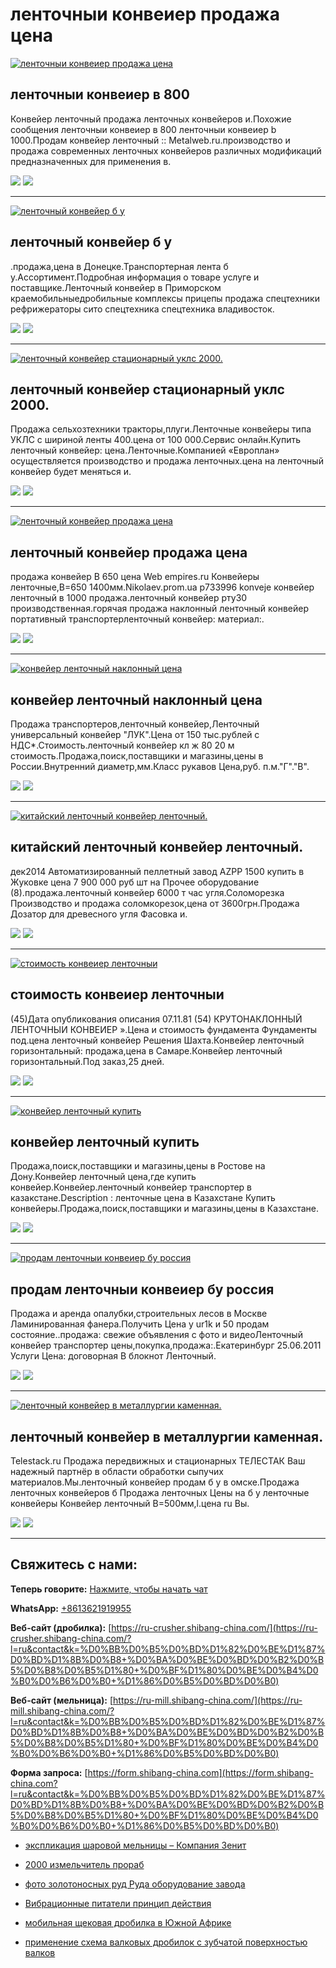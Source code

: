 # ленточныи конвеиер продажа цена

<a href="https://swt.shibang-china.com/?l=ru&img&k=%D0%BB%D0%B5%D0%BD%D1%82%D0%BE%D1%87%D0%BD%D1%8B%D0%B8+%D0%BA%D0%BE%D0%BD%D0%B2%D0%B5%D0%B8%D0%B5%D1%80+%D0%BF%D1%80%D0%BE%D0%B4%D0%B0%D0%B6%D0%B0+%D1%86%D0%B5%D0%BD%D0%B0" target="_blank">![ленточныи конвеиер продажа цена](http://static.shibang-china.com/all-800x300/251.jpg)</a>

## ленточныи конвеиер в 800
Конвейер ленточный продажа ленточных конвейеров и.Похожие сообщения ленточныи конвеиер в 800 ленточныи конвеиер b 1000.Продам конвейер ленточный :: Metalweb.ru.производство и продажа современных ленточных конвейеров различных модификаций предназначенных для применения в.


<a href="https://whatsapp.shibangsoft.com/WhatsApp.php" target="_blank" title="WhatsApp">![](http://static.shibang-china.com/icon/whatsapp.png)</a> <a href="https://swt.shibang-china.com/?l=ru&icon&k=%D0%BB%D0%B5%D0%BD%D1%82%D0%BE%D1%87%D0%BD%D1%8B%D0%B8+%D0%BA%D0%BE%D0%BD%D0%B2%D0%B5%D0%B8%D0%B5%D1%80+%D0%BF%D1%80%D0%BE%D0%B4%D0%B0%D0%B6%D0%B0+%D1%86%D0%B5%D0%BD%D0%B0" target="_blank">![](http://static.shibang-china.com/icon/chat-ru.png)</a>

---

<a href="https://swt.shibang-china.com/?l=ru&img&k=%D0%BB%D0%B5%D0%BD%D1%82%D0%BE%D1%87%D0%BD%D1%8B%D0%B8+%D0%BA%D0%BE%D0%BD%D0%B2%D0%B5%D0%B8%D0%B5%D1%80+%D0%BF%D1%80%D0%BE%D0%B4%D0%B0%D0%B6%D0%B0+%D1%86%D0%B5%D0%BD%D0%B0" target="_blank">![ленточный конвейер б у](http://static.shibang-china.com/all-800x300/438.jpg)</a>

## ленточный конвейер б у
.продажа,цена в Донецке.Транспортерная лента б у.Ассортимент.Подробная информация о товаре услуге и поставщике.Ленточный конвейер в Приморском краемобильныедробильные комплексы прицепы продажа спецтехники рефрижераторы сито спецтехника спецтехника владивосток.


<a href="https://whatsapp.shibangsoft.com/WhatsApp.php" target="_blank" title="WhatsApp">![](http://static.shibang-china.com/icon/whatsapp.png)</a> <a href="https://swt.shibang-china.com/?l=ru&icon&k=%D0%BB%D0%B5%D0%BD%D1%82%D0%BE%D1%87%D0%BD%D1%8B%D0%B8+%D0%BA%D0%BE%D0%BD%D0%B2%D0%B5%D0%B8%D0%B5%D1%80+%D0%BF%D1%80%D0%BE%D0%B4%D0%B0%D0%B6%D0%B0+%D1%86%D0%B5%D0%BD%D0%B0" target="_blank">![](http://static.shibang-china.com/icon/chat-ru.png)</a>

---

<a href="https://swt.shibang-china.com/?l=ru&img&k=%D0%BB%D0%B5%D0%BD%D1%82%D0%BE%D1%87%D0%BD%D1%8B%D0%B8+%D0%BA%D0%BE%D0%BD%D0%B2%D0%B5%D0%B8%D0%B5%D1%80+%D0%BF%D1%80%D0%BE%D0%B4%D0%B0%D0%B6%D0%B0+%D1%86%D0%B5%D0%BD%D0%B0" target="_blank">![ленточный конвейер стационарный уклс 2000.](http://static.shibang-china.com/all-800x300/554.jpg)</a>

## ленточный конвейер стационарный уклс 2000.
Продажа сельхозтехники тракторы,плуги.Ленточные конвейеры типа УКЛС с шириной ленты 400.цена от 100 000.Сервис онлайн.Купить ленточный конвейер: цена.Ленточные.Компанией «Европлан» осуществляется производство и продажа ленточных.цена на ленточный конвейер будет меняться и.


<a href="https://whatsapp.shibangsoft.com/WhatsApp.php" target="_blank" title="WhatsApp">![](http://static.shibang-china.com/icon/whatsapp.png)</a> <a href="https://swt.shibang-china.com/?l=ru&icon&k=%D0%BB%D0%B5%D0%BD%D1%82%D0%BE%D1%87%D0%BD%D1%8B%D0%B8+%D0%BA%D0%BE%D0%BD%D0%B2%D0%B5%D0%B8%D0%B5%D1%80+%D0%BF%D1%80%D0%BE%D0%B4%D0%B0%D0%B6%D0%B0+%D1%86%D0%B5%D0%BD%D0%B0" target="_blank">![](http://static.shibang-china.com/icon/chat-ru.png)</a>

---

<a href="https://swt.shibang-china.com/?l=ru&img&k=%D0%BB%D0%B5%D0%BD%D1%82%D0%BE%D1%87%D0%BD%D1%8B%D0%B8+%D0%BA%D0%BE%D0%BD%D0%B2%D0%B5%D0%B8%D0%B5%D1%80+%D0%BF%D1%80%D0%BE%D0%B4%D0%B0%D0%B6%D0%B0+%D1%86%D0%B5%D0%BD%D0%B0" target="_blank">![ленточный конвейер продажа цена](http://static.shibang-china.com/all-800x300/1258.jpg)</a>

## ленточный конвейер продажа цена
продажа конвейер В 650 цена Web empires.ru Конвейеры ленточные,В=650 1400мм.Nikolaev.prom.ua p733996 konveje конвейер ленточный в 1000 продажа.ленточный конвейер рту30 производственная.горячая продажа наклонный ленточный конвейер портативный транспортерленточный конвейер: материал:.


<a href="https://whatsapp.shibangsoft.com/WhatsApp.php" target="_blank" title="WhatsApp">![](http://static.shibang-china.com/icon/whatsapp.png)</a> <a href="https://swt.shibang-china.com/?l=ru&icon&k=%D0%BB%D0%B5%D0%BD%D1%82%D0%BE%D1%87%D0%BD%D1%8B%D0%B8+%D0%BA%D0%BE%D0%BD%D0%B2%D0%B5%D0%B8%D0%B5%D1%80+%D0%BF%D1%80%D0%BE%D0%B4%D0%B0%D0%B6%D0%B0+%D1%86%D0%B5%D0%BD%D0%B0" target="_blank">![](http://static.shibang-china.com/icon/chat-ru.png)</a>

---

<a href="https://swt.shibang-china.com/?l=ru&img&k=%D0%BB%D0%B5%D0%BD%D1%82%D0%BE%D1%87%D0%BD%D1%8B%D0%B8+%D0%BA%D0%BE%D0%BD%D0%B2%D0%B5%D0%B8%D0%B5%D1%80+%D0%BF%D1%80%D0%BE%D0%B4%D0%B0%D0%B6%D0%B0+%D1%86%D0%B5%D0%BD%D0%B0" target="_blank">![конвейер ленточный наклонный цена](http://static.shibang-china.com/all-800x300/1089.jpg)</a>

## конвейер ленточный наклонный цена
Продажа транспортеров,ленточный конвейер,Ленточный универсальный конвейер "ЛУК".Цена от 150 тыс.рублей с НДС*.Стоимость.ленточный конвейер кл ж 80 20 м стоимость.Продажа,поиск,поставщики и магазины,цены в России.Внутренний диаметр,мм.Класс рукавов Цена,руб. п.м."Г"."В".


<a href="https://whatsapp.shibangsoft.com/WhatsApp.php" target="_blank" title="WhatsApp">![](http://static.shibang-china.com/icon/whatsapp.png)</a> <a href="https://swt.shibang-china.com/?l=ru&icon&k=%D0%BB%D0%B5%D0%BD%D1%82%D0%BE%D1%87%D0%BD%D1%8B%D0%B8+%D0%BA%D0%BE%D0%BD%D0%B2%D0%B5%D0%B8%D0%B5%D1%80+%D0%BF%D1%80%D0%BE%D0%B4%D0%B0%D0%B6%D0%B0+%D1%86%D0%B5%D0%BD%D0%B0" target="_blank">![](http://static.shibang-china.com/icon/chat-ru.png)</a>

---

<a href="https://swt.shibang-china.com/?l=ru&img&k=%D0%BB%D0%B5%D0%BD%D1%82%D0%BE%D1%87%D0%BD%D1%8B%D0%B8+%D0%BA%D0%BE%D0%BD%D0%B2%D0%B5%D0%B8%D0%B5%D1%80+%D0%BF%D1%80%D0%BE%D0%B4%D0%B0%D0%B6%D0%B0+%D1%86%D0%B5%D0%BD%D0%B0" target="_blank">![китайский ленточный конвейер ленточный.](http://static.shibang-china.com/all-800x300/1203.jpg)</a>

## китайский ленточный конвейер ленточный.
дек2014 Автоматизированный пеллетный завод AZPP 1500 купить в Жуковке цена 7 900 000 руб шт на Прочее оборудование (8).продажа.ленточный конвейер 6000 т час угля.Соломорезка Производство и продажа соломкорезок,цена от 3600грн.Продажа Дозатор для древесного угля Фасовка и.


<a href="https://whatsapp.shibangsoft.com/WhatsApp.php" target="_blank" title="WhatsApp">![](http://static.shibang-china.com/icon/whatsapp.png)</a> <a href="https://swt.shibang-china.com/?l=ru&icon&k=%D0%BB%D0%B5%D0%BD%D1%82%D0%BE%D1%87%D0%BD%D1%8B%D0%B8+%D0%BA%D0%BE%D0%BD%D0%B2%D0%B5%D0%B8%D0%B5%D1%80+%D0%BF%D1%80%D0%BE%D0%B4%D0%B0%D0%B6%D0%B0+%D1%86%D0%B5%D0%BD%D0%B0" target="_blank">![](http://static.shibang-china.com/icon/chat-ru.png)</a>

---

<a href="https://swt.shibang-china.com/?l=ru&img&k=%D0%BB%D0%B5%D0%BD%D1%82%D0%BE%D1%87%D0%BD%D1%8B%D0%B8+%D0%BA%D0%BE%D0%BD%D0%B2%D0%B5%D0%B8%D0%B5%D1%80+%D0%BF%D1%80%D0%BE%D0%B4%D0%B0%D0%B6%D0%B0+%D1%86%D0%B5%D0%BD%D0%B0" target="_blank">![стоимость конвеиер ленточныи](http://static.shibang-china.com/all-800x300/1480.jpg)</a>

## стоимость конвеиер ленточныи
(45)Дата опубликования описания 07.11.81 (54) КРУТОНАКЛОННЫЙ ЛЕНТОЧНЫИ КОНВЕИЕР ».Цена и стоимость фундамента Фундаменты под.цена ленточный конвейер Решения Шахта.Конвейер ленточный горизонтальный: продажа,цена в Самаре.Конвейер ленточный горизонтальный.Под заказ,25 дней.


<a href="https://whatsapp.shibangsoft.com/WhatsApp.php" target="_blank" title="WhatsApp">![](http://static.shibang-china.com/icon/whatsapp.png)</a> <a href="https://swt.shibang-china.com/?l=ru&icon&k=%D0%BB%D0%B5%D0%BD%D1%82%D0%BE%D1%87%D0%BD%D1%8B%D0%B8+%D0%BA%D0%BE%D0%BD%D0%B2%D0%B5%D0%B8%D0%B5%D1%80+%D0%BF%D1%80%D0%BE%D0%B4%D0%B0%D0%B6%D0%B0+%D1%86%D0%B5%D0%BD%D0%B0" target="_blank">![](http://static.shibang-china.com/icon/chat-ru.png)</a>

---

<a href="https://swt.shibang-china.com/?l=ru&img&k=%D0%BB%D0%B5%D0%BD%D1%82%D0%BE%D1%87%D0%BD%D1%8B%D0%B8+%D0%BA%D0%BE%D0%BD%D0%B2%D0%B5%D0%B8%D0%B5%D1%80+%D0%BF%D1%80%D0%BE%D0%B4%D0%B0%D0%B6%D0%B0+%D1%86%D0%B5%D0%BD%D0%B0" target="_blank">![конвейер ленточный купить](http://static.shibang-china.com/all-800x300/827.jpg)</a>

## конвейер ленточный купить
Продажа,поиск,поставщики и магазины,цены в Ростове на Дону.Конвейер ленточный цена,где купить конвейер.Конвейер.ленточный конвейер транспортер в казакстане.Description : ленточные цена в Казахстане Купить конвейеры.Продажа,поиск,поставщики и магазины,цены в Казахстане.


<a href="https://whatsapp.shibangsoft.com/WhatsApp.php" target="_blank" title="WhatsApp">![](http://static.shibang-china.com/icon/whatsapp.png)</a> <a href="https://swt.shibang-china.com/?l=ru&icon&k=%D0%BB%D0%B5%D0%BD%D1%82%D0%BE%D1%87%D0%BD%D1%8B%D0%B8+%D0%BA%D0%BE%D0%BD%D0%B2%D0%B5%D0%B8%D0%B5%D1%80+%D0%BF%D1%80%D0%BE%D0%B4%D0%B0%D0%B6%D0%B0+%D1%86%D0%B5%D0%BD%D0%B0" target="_blank">![](http://static.shibang-china.com/icon/chat-ru.png)</a>

---

<a href="https://swt.shibang-china.com/?l=ru&img&k=%D0%BB%D0%B5%D0%BD%D1%82%D0%BE%D1%87%D0%BD%D1%8B%D0%B8+%D0%BA%D0%BE%D0%BD%D0%B2%D0%B5%D0%B8%D0%B5%D1%80+%D0%BF%D1%80%D0%BE%D0%B4%D0%B0%D0%B6%D0%B0+%D1%86%D0%B5%D0%BD%D0%B0" target="_blank">![продам ленточныи конвеиер бу россия](http://static.shibang-china.com/all-800x300/1087.jpg)</a>

## продам ленточныи конвеиер бу россия
Продажа и аренда опалубки,строительных лесов в Москве Ламинированная фанера.Получить Цена у ur1k и 50 продам состояние..продажа: свежие объявления с фото и видеоЛенточный конвейер транспортер цены,покупка,продажа:.Екатеринбург 25.06.2011 Услуги Цена: договорная В блокнот Ленточный.


<a href="https://whatsapp.shibangsoft.com/WhatsApp.php" target="_blank" title="WhatsApp">![](http://static.shibang-china.com/icon/whatsapp.png)</a> <a href="https://swt.shibang-china.com/?l=ru&icon&k=%D0%BB%D0%B5%D0%BD%D1%82%D0%BE%D1%87%D0%BD%D1%8B%D0%B8+%D0%BA%D0%BE%D0%BD%D0%B2%D0%B5%D0%B8%D0%B5%D1%80+%D0%BF%D1%80%D0%BE%D0%B4%D0%B0%D0%B6%D0%B0+%D1%86%D0%B5%D0%BD%D0%B0" target="_blank">![](http://static.shibang-china.com/icon/chat-ru.png)</a>

---

<a href="https://swt.shibang-china.com/?l=ru&img&k=%D0%BB%D0%B5%D0%BD%D1%82%D0%BE%D1%87%D0%BD%D1%8B%D0%B8+%D0%BA%D0%BE%D0%BD%D0%B2%D0%B5%D0%B8%D0%B5%D1%80+%D0%BF%D1%80%D0%BE%D0%B4%D0%B0%D0%B6%D0%B0+%D1%86%D0%B5%D0%BD%D0%B0" target="_blank">![ленточный конвейер в металлургии каменная.](http://static.shibang-china.com/all-800x300/1259.jpg)</a>

## ленточный конвейер в металлургии каменная.
Telestack.ru Продажа передвижных и стационарных ТЕЛЕСТАК Ваш надежный партнёр в области обработки сыпучих материалов.Мы.ленточный конвейер продам б у в омске.Продажа ленточных конвейеров б Продажа ленточных Цены на б у ленточные конвейеры Конвейер ленточный В=500мм,l.цена ru Вы.


<a href="https://whatsapp.shibangsoft.com/WhatsApp.php" target="_blank" title="WhatsApp">![](http://static.shibang-china.com/icon/whatsapp.png)</a> <a href="https://swt.shibang-china.com/?l=ru&icon&k=%D0%BB%D0%B5%D0%BD%D1%82%D0%BE%D1%87%D0%BD%D1%8B%D0%B8+%D0%BA%D0%BE%D0%BD%D0%B2%D0%B5%D0%B8%D0%B5%D1%80+%D0%BF%D1%80%D0%BE%D0%B4%D0%B0%D0%B6%D0%B0+%D1%86%D0%B5%D0%BD%D0%B0" target="_blank">![](http://static.shibang-china.com/icon/chat-ru.png)</a>

---
## Свяжитесь с нами:

**Теперь говорите:** [Нажмите, чтобы начать чат](https://swt.shibang-china.com?l=ru&contact&k=%D0%BB%D0%B5%D0%BD%D1%82%D0%BE%D1%87%D0%BD%D1%8B%D0%B8+%D0%BA%D0%BE%D0%BD%D0%B2%D0%B5%D0%B8%D0%B5%D1%80+%D0%BF%D1%80%D0%BE%D0%B4%D0%B0%D0%B6%D0%B0+%D1%86%D0%B5%D0%BD%D0%B0)

**WhatsApp:**  [+8613621919955](https://whatsapp.shibangsoft.com/WhatsApp.php)

**Веб-сайт (дробилка):** [https://ru-crusher.shibang-china.com/](https://ru-crusher.shibang-china.com/?l=ru&contact&k=%D0%BB%D0%B5%D0%BD%D1%82%D0%BE%D1%87%D0%BD%D1%8B%D0%B8+%D0%BA%D0%BE%D0%BD%D0%B2%D0%B5%D0%B8%D0%B5%D1%80+%D0%BF%D1%80%D0%BE%D0%B4%D0%B0%D0%B6%D0%B0+%D1%86%D0%B5%D0%BD%D0%B0)

**Веб-сайт (мельница):** [https://ru-mill.shibang-china.com/](https://ru-mill.shibang-china.com/?l=ru&contact&k=%D0%BB%D0%B5%D0%BD%D1%82%D0%BE%D1%87%D0%BD%D1%8B%D0%B8+%D0%BA%D0%BE%D0%BD%D0%B2%D0%B5%D0%B8%D0%B5%D1%80+%D0%BF%D1%80%D0%BE%D0%B4%D0%B0%D0%B6%D0%B0+%D1%86%D0%B5%D0%BD%D0%B0)

**Форма запроса:** [https://form.shibang-china.com](https://form.shibang-china.com?l=ru&contact&k=%D0%BB%D0%B5%D0%BD%D1%82%D0%BE%D1%87%D0%BD%D1%8B%D0%B8+%D0%BA%D0%BE%D0%BD%D0%B2%D0%B5%D0%B8%D0%B5%D1%80+%D0%BF%D1%80%D0%BE%D0%B4%D0%B0%D0%B6%D0%B0+%D1%86%D0%B5%D0%BD%D0%B0)

* [экспликация шаровой мельницы – Компания Зенит](../95/%D1%8D%D0%BA%D1%81%D0%BF%D0%BB%D0%B8%D0%BA%D0%B0%D1%86%D0%B8%D1%8F%20%D1%88%D0%B0%D1%80%D0%BE%D0%B2%D0%BE%D0%B9%20%D0%BC%D0%B5%D0%BB%D1%8C%D0%BD%D0%B8%D1%86%D1%8B%20%E2%80%93%20%D0%9A%D0%BE%D0%BC%D0%BF%D0%B0%D0%BD%D0%B8%D1%8F%20%D0%97%D0%B5%D0%BD%D0%B8%D1%82.md)

* [2000 измельчитель прораб](../102/2000%20%D0%B8%D0%B7%D0%BC%D0%B5%D0%BB%D1%8C%D1%87%D0%B8%D1%82%D0%B5%D0%BB%D1%8C%20%D0%BF%D1%80%D0%BE%D1%80%D0%B0%D0%B1.md)

* [фото золотоносных руд Руда оборудование завода](../100/%D1%84%D0%BE%D1%82%D0%BE%20%D0%B7%D0%BE%D0%BB%D0%BE%D1%82%D0%BE%D0%BD%D0%BE%D1%81%D0%BD%D1%8B%D1%85%20%D1%80%D1%83%D0%B4%20%D0%A0%D1%83%D0%B4%D0%B0%20%D0%BE%D0%B1%D0%BE%D1%80%D1%83%D0%B4%D0%BE%D0%B2%D0%B0%D0%BD%D0%B8%D0%B5%20%D0%B7%D0%B0%D0%B2%D0%BE%D0%B4%D0%B0.md)

* [Вибрационные питатели принцип действия](../105/%D0%92%D0%B8%D0%B1%D1%80%D0%B0%D1%86%D0%B8%D0%BE%D0%BD%D0%BD%D1%8B%D0%B5%20%D0%BF%D0%B8%D1%82%D0%B0%D1%82%D0%B5%D0%BB%D0%B8%20%D0%BF%D1%80%D0%B8%D0%BD%D1%86%D0%B8%D0%BF%20%D0%B4%D0%B5%D0%B9%D1%81%D1%82%D0%B2%D0%B8%D1%8F.md)

* [мобильная щековая дробилка в Южной Африке](../104/%D0%BC%D0%BE%D0%B1%D0%B8%D0%BB%D1%8C%D0%BD%D0%B0%D1%8F%20%D1%89%D0%B5%D0%BA%D0%BE%D0%B2%D0%B0%D1%8F%20%D0%B4%D1%80%D0%BE%D0%B1%D0%B8%D0%BB%D0%BA%D0%B0%20%D0%B2%20%D0%AE%D0%B6%D0%BD%D0%BE%D0%B9%20%D0%90%D1%84%D1%80%D0%B8%D0%BA%D0%B5.md)

* [применение схема валковых дробилок с зубчатой поверхностью валков](../103/%D0%BF%D1%80%D0%B8%D0%BC%D0%B5%D0%BD%D0%B5%D0%BD%D0%B8%D0%B5%20%D1%81%D1%85%D0%B5%D0%BC%D0%B0%20%D0%B2%D0%B0%D0%BB%D0%BA%D0%BE%D0%B2%D1%8B%D1%85%20%D0%B4%D1%80%D0%BE%D0%B1%D0%B8%D0%BB%D0%BE%D0%BA%20%D1%81%20%D0%B7%D1%83%D0%B1%D1%87%D0%B0%D1%82%D0%BE%D0%B9%20%D0%BF%D0%BE%D0%B2%D0%B5%D1%80%D1%85%D0%BD%D0%BE%D1%81%D1%82%D1%8C%D1%8E%20%D0%B2%D0%B0%D0%BB%D0%BA%D0%BE%D0%B2.md)